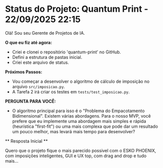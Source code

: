 # Status do Projeto: Quantum Print - 22/09/2025 22:15

Olá! Sou seu Gerente de Projetos de IA.

**O que eu fiz até agora:**
- Criei e clonei o repositório 'quantum-print' no GitHub.
- Defini a estrutura de pastas inicial.
- Criei este arquivo de status.

**Próximos Passos:**
- Vou começar a desenvolver o algoritmo de cálculo de imposição no arquivo `src/imposicao.py`.
- A Tarefa 2 irá criar os testes em `tests/test_imposicao.py`.

**PERGUNTA PARA VOCÊ:**
- O algoritmo principal para isso é o "Problema do Empacotamento Bidimensional". Existem várias abordagens. Para o nosso MVP, você prefere que eu implemente uma abordagem mais simples e rápida (heurística "first-fit") ou uma mais complexa que pode dar um resultado um pouco melhor, mas levará mais tempo para desenvolver?


** Resposta Inicial **

Quero que o projeto fique o mais parecido possivel com o ESKO PHOENIX, com imposições inteligentes, GUI e UX top, com drag and drop e tudo mais... 
